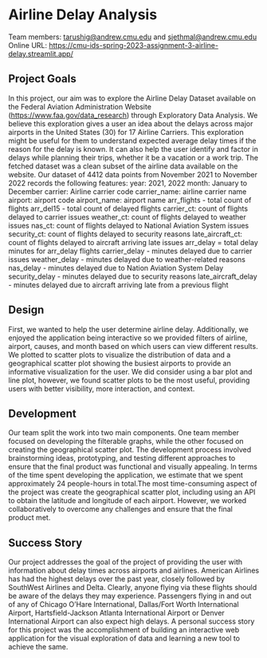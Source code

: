 # Airline Delay Analysis

Team members: tarushig@andrew.cmu.edu and sjethmal@andrew.cmu.edu
Online URL: https://cmu-ids-spring-2023-assignment-3-airline-delay.streamlit.app/

## Project Goals

In this project, our aim was to explore the Airline Delay Dataset available on the Federal Aviation Administration Website (https://www.faa.gov/data_research) through Exploratory Data Analysis. We believe this exploration gives a user an idea about the delays across major airports in the United States (30) for 17 Airline Carriers. This exploration might be useful for them to understand expected average delay times if the reason for the delay is known. It can also help the user identify and factor in delays while planning their trips, whether it be a vacation or a work trip. The fetched dataset was a clean subset of the airline data available on the website. Our dataset of 4412 data points from November 2021 to November 2022 records the following features: 
year: 2021, 2022
month: January to December
carrier: Airline carrier code
carrier_name: airline carrier name
airport: airport code
airport_name: airport name
arr_flights - total count of flights
arr_del15 - total count of delayed flights
carrier_ct: count of flights delayed to carrier issues
weather_ct: count of flights delayed to weather issues
nas_ct: count of flights delayed to National Aviation System issues
security_ct: count of flights delayed to security reasons
late_aircraft_ct: count of flights delayed to aircraft arriving late issues
arr_delay = total delay minutes for arr_delay flights
carrier_delay - minutes delayed due to carrier issues
weather_delay - minutes delayed due to weather-related reasons
nas_delay - minutes delayed due to Nation Aviation System Delay
security_delay - minutes delayed due to security reasons
late_aircraft_delay - minutes delayed due to aircraft arriving late from a previous flight

## Design

First, we wanted to help the user determine airline delay. Additionally, we enjoyed the application being interactive so we provided filters of airline, airport, causes, and month based on which users can view different results. We plotted to scatter plots to visualize the distribution of data and a geographical scatter plot showing the busiest airports to provide an informative visualization for the user. We did consider using a bar plot and line plot, however, we found scatter plots to be the most useful, providing users with better visibility, more interaction, and context. 

## Development

Our team split the work into two main components. One team member focused on developing the filterable graphs, while the other focused on creating the geographical scatter plot. The development process involved brainstorming ideas, prototyping, and testing different approaches to ensure that the final product was functional and visually appealing. In terms of the time spent developing the application, we estimate that we spent approximately 24 people-hours in total.The most time-consuming aspect of the project was create the geographical scatter plot, including using an API to obtain the latitude and longitude of each airport. However, we worked collaboratively to overcome any challenges and ensure that the final product met.

## Success Story

Our project addresses the goal of the project of providing the user with information about delay times across airports and airlines. American Airlines has had the highest delays over the past year, closely followed by SouthWest Airlines and Delta. Clearly, anyone flying via these flights should be aware of the delays they may experience. Passengers flying in and out of any of Chicago O’Hare International, Dallas/Fort Worth International Airport, Hartsfield-Jackson Atlanta International Airport or Denver International Airport can also expect high delays. 
A personal success story for this project was the accomplishment of building an interactive web application for the visual exploration of data and learning a new tool to achieve the same. 

